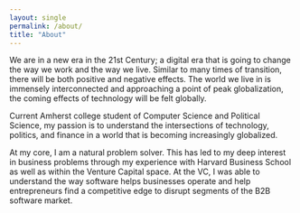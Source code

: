 ```yaml
---
layout: single
permalink: /about/
title: "About"
---
```


We are in a new era in the 21st Century; a digital era that is going to change the way we work and the way we live. Similar to many times of transition, there will be both positive and negative effects. The world we live in is immensely interconnected and approaching a point of peak globalization, the coming effects of technology will be felt globally.

Current Amherst college student of Computer Science and Political Science, my passion is to understand the intersections of technology, politics, and finance in a world that is becoming increasingly globalized. 

At my core, I am a natural problem solver. This has led to my deep interest in business problems through my experience with Harvard Business School as well as within the Venture Capital space. At the VC, I was able to understand the way software helps businesses operate and help entrepreneurs find a competitive edge to disrupt segments of the B2B software market.

